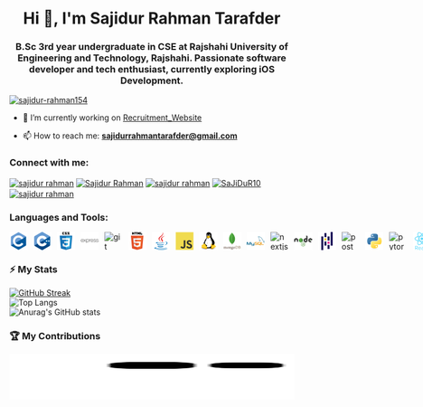 <h1 align="center">Hi 👋, I'm Sajidur Rahman Tarafder</h1>
<h3 align="center">B.Sc 3rd year undergraduate in CSE at Rajshahi University of Engineering and Technology, Rajshahi. Passionate software developer and tech enthusiast, currently exploring iOS Development.</h3>

<p align="left"> <a href="https://github.com/ryo-ma/github-profile-trophy"><img src="https://github-profile-trophy.vercel.app/?username=sajidur-rahman154" alt="sajidur-rahman154" /></a> </p>

- 🔭 I’m currently working on [Recruitment_Website](https://github.com/SaJiDuR-RaHmAn154/Recruitment_Website)

- 📫 How to reach me: **sajidurrahmantarafder@gmail.com**

<h3 align="left">Connect with me:</h3>
<p align="left">
<a href="https://www.linkedin.com/in/sajidur-rahman-910b28235/" target="blank"><img align="center" src="https://raw.githubusercontent.com/rahuldkjain/github-profile-readme-generator/master/src/images/icons/Social/linked-in-alt.svg" alt="sajidur rahman" height="30" width="40" /></a>
<a href="https://www.facebook.com/sajidur.rahman.3158652" target="blank"><img align="center" src="https://raw.githubusercontent.com/rahuldkjain/github-profile-readme-generator/master/src/images/icons/Social/facebook.svg" alt="Sajidur Rahman" height="30" width="40" /></a>
<a href="https://www.hackerrank.com/profile/sajidurrahmanta1" target="blank"><img align="center" src="https://raw.githubusercontent.com/rahuldkjain/github-profile-readme-generator/master/src/images/icons/Social/hackerrank.svg" alt="sajidur rahman" height="30" width="40" /></a>
<a href="https://codeforces.com/profile/sajidur10" target="blank"><img align="center" src="https://raw.githubusercontent.com/rahuldkjain/github-profile-readme-generator/master/src/images/icons/Social/codeforces.svg" alt="SaJiDuR10" height="30" width="40" /></a>
<a href="https://leetcode.com/u/sajidurrahmantarafder/" target="blank"><img align="center" src="https://raw.githubusercontent.com/rahuldkjain/github-profile-readme-generator/master/src/images/icons/Social/leet-code.svg" alt="sajidur rahman" height="30" width="40" /></a>
</p>

<h3 align="left">Languages and Tools:</h3>
<div style="display:flex; flex-direction:row; gap:10px;">
  <img height="32" width="32" src="https://raw.githubusercontent.com/devicons/devicon/master/icons/c/c-original.svg" alt="c" />
  <img height="32" width="32" src="https://raw.githubusercontent.com/devicons/devicon/master/icons/cplusplus/cplusplus-original.svg" alt="cplusplus" />
  <img height="32" width="32" src="https://raw.githubusercontent.com/devicons/devicon/master/icons/css3/css3-original-wordmark.svg" alt="css3" />
  <img height="32" width="32" src="https://raw.githubusercontent.com/devicons/devicon/master/icons/express/express-original-wordmark.svg" alt="express" />
  <img height="32" width="32" src="https://www.vectorlogo.zone/logos/git-scm/git-scm-icon.svg" alt="git" />
  <img height="32" width="32" src="https://raw.githubusercontent.com/devicons/devicon/master/icons/html5/html5-original-wordmark.svg" alt="html5" />
  <img height="32" width="32" src="https://raw.githubusercontent.com/devicons/devicon/master/icons/java/java-original.svg" alt="java" />
  <img height="32" width="32" src="https://raw.githubusercontent.com/devicons/devicon/master/icons/javascript/javascript-original.svg" alt="javascript" />
  <img height="32" width="32" src="https://raw.githubusercontent.com/devicons/devicon/master/icons/linux/linux-original.svg" alt="linux" />
  <img height="32" width="32" src="https://raw.githubusercontent.com/devicons/devicon/master/icons/mongodb/mongodb-original-wordmark.svg" alt="mongodb" />
  <img height="32" width="32" src="https://raw.githubusercontent.com/devicons/devicon/master/icons/mysql/mysql-original-wordmark.svg" alt="mysql" />
  <img height="32" width="32" src="https://cdn.worldvectorlogo.com/logos/nextjs-2.svg" alt="nextjs" />
  <img height="32" width="32" src="https://raw.githubusercontent.com/devicons/devicon/master/icons/nodejs/nodejs-original-wordmark.svg" alt="nodejs" />
  <img height="32" width="32" src="https://raw.githubusercontent.com/devicons/devicon/2ae2a900d2f041da66e950e4d48052658d850630/icons/pandas/pandas-original.svg" alt="pandas" />
  <img height="32" width="32" src="https://www.vectorlogo.zone/logos/getpostman/getpostman-icon.svg" alt="postman" />
  <img height="32" width="32" src="https://raw.githubusercontent.com/devicons/devicon/master/icons/python/python-original.svg" alt="python" />
  <img height="32" width="32" src="https://www.vectorlogo.zone/logos/pytorch/pytorch-icon.svg" alt="pytorch" />
  <img height="32" width="32" src="https://raw.githubusercontent.com/devicons/devicon/master/icons/react/react-original-wordmark.svg" alt="react" />
  <img height="32" width="32" src="https://upload.wikimedia.org/wikipedia/commons/0/05/Scikit_learn_logo_small.svg" alt="scikit_learn" />
  <img height="32" width="32" src="https://raw.githubusercontent.com/devicons/devicon/master/icons/swift/swift-original.svg" alt="swift" />
  <img height="32" width="32" src="https://www.vectorlogo.zone/logos/tailwindcss/tailwindcss-icon.svg" alt="tailwind" />
  <img height="32" width="32" src="https://www.vectorlogo.zone/logos/tensorflow/tensorflow-icon.svg" alt="tensorflow" />
  <img height="32" width="32" src="https://cdn.worldvectorlogo.com/logos/arduino-1.svg" alt="arduino" />
  <img height="32" width="32" src="https://www.vectorlogo.zone/logos/gnu_bash/gnu_bash-icon.svg" alt="bash" />
  <img height="32" width="32" src="https://raw.githubusercontent.com/devicons/devicon/master/icons/bootstrap/bootstrap-plain-wordmark.svg" alt="bootstrap" />
</div>

### ⚡ My Stats

[![GitHub Streak](https://streak-stats.demolab.com?user=sajidur-rahman154&theme=highcontrast&hide_border=true&border_radius=10&exclude_days=Fri%2CSat)](https://git.io/streak-stats)<br>
![Top Langs](https://github-readme-stats.vercel.app/api/top-langs?username=sajidur-rahman154&show_icons=true&locale=en&layout=compact&theme=vision-friendly-dark&hide_border=true&card_width=450&border_radius=10)<br>
![Anurag's GitHub stats](https://github-readme-stats.vercel.app/api?username=sajidur-rahman154&show_icons=true&locale=en&theme=vision-friendly-dark&hide_border=true&border_radius=10)

### 🏆 My Contributions

<img height="80" width="100%" alt="GitHub Snake" src="https://github.com/SaJiDuR-RaHmAn154/SaJiDuR-RaHmAn154/blob/output/github-contribution-grid-snake.svg" />


